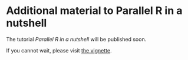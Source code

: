 # Additional material to Parallel R in a nutshell

The tutorial _Parallel R in a nutshell_ will be published soon.

If you cannot wait, please visit [the vignette](parallelR.Rmd).

